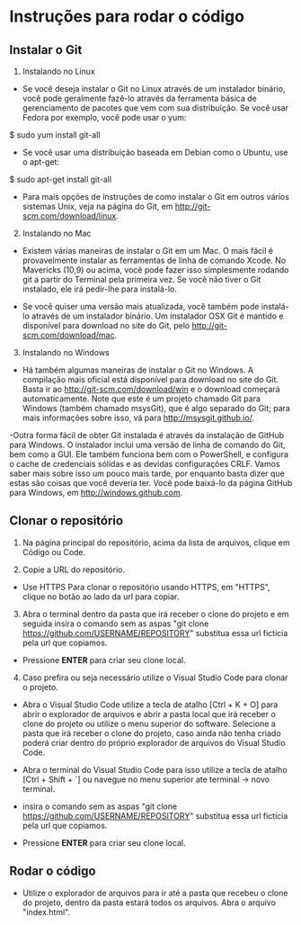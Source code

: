 # Instruções para rodar o código

## Instalar o Git

1. Instalando no Linux

- Se você deseja instalar o Git no Linux através de um instalador binário, você pode geralmente fazê-lo através da ferramenta básica de gerenciamento de pacotes que vem com sua distribuição. Se você usar Fedora por exemplo, você pode usar o yum:

$ sudo yum install git-all

- Se você usar uma distribuição baseada em Debian como o Ubuntu, use o apt-get:

$ sudo apt-get install git-all

- Para mais opções de instruções de como instalar o Git em outros vários sistemas Unix, veja na página do Git, em http://git-scm.com/download/linux.

2. Instalando no Mac

- Existem várias maneiras de instalar o Git em um Mac. O mais fácil é provavelmente instalar as ferramentas de linha de comando Xcode. No Mavericks (10,9) ou acima, você pode fazer isso simplesmente rodando git a partir do Terminal pela primeira vez. Se você não tiver o Git instalado, ele irá pedir-lhe para instalá-lo.

- Se você quiser uma versão mais atualizada, você também pode instalá-lo através de um instalador binário. Um instalador OSX Git é mantido e disponível para download no site do Git, pelo http://git-scm.com/download/mac.

3. Instalando no Windows

- Há também algumas maneiras de instalar o Git no Windows. A compilação mais oficial está disponível para download no site do Git. Basta ir ao http://git-scm.com/download/win e o download começará automaticamente. Note que este é um projeto chamado Git para Windows (também chamado msysGit), que é algo separado do Git; para mais informações sobre isso, vá para http://msysgit.github.io/.

-Outra forma fácil de obter Git instalada é através da instalação de GitHub para Windows. O instalador inclui uma versão de linha de comando do Git, bem como a GUI. Ele também funciona bem com o PowerShell, e configura o cache de credenciais sólidas e as devidas configurações CRLF. Vamos saber mais sobre isso um pouco mais tarde, por enquanto basta dizer que estas são coisas que você deveria ter. Você pode baixá-lo da página GitHub para Windows, em http://windows.github.com.


## Clonar o repositório
1. Na página principal do repositório, acima da lista de arquivos, clique em Código ou Code. 

2. Copie a URL do repositório.
- Use HTTPS Para clonar o repositório usando HTTPS, em "HTTPS", clique no botão ao lado da url para copiar. 

3. Abra o terminal dentro da pasta que irá receber o clone do projeto e em seguida insira o comando sem as aspas "git clone https://github.com/USERNAME/REPOSITORY" substitua essa url fictícia pela url que copiamos.

- Pressione **ENTER** para criar seu clone local.

4. Caso prefira ou seja necessário utilize o Visual Studio Code para clonar o projeto.

- Abra o Visual Studio Code utilize a tecla de atalho [Ctrl + K  + O] para abrir o explorador de arquivos e abrir a pasta local que irá receber o clone do projeto ou utilize o menu superior do software. Selecione a pasta que irá receber o clone do projeto, caso ainda não tenha criado poderá criar dentro do próprio explorador de arquivos do Visual Studio Code.

- Abra o terminal do Visual Studio Code para isso utilize a tecla de atalho [Ctrl + Shift  + `] ou navegue no menu superior ate terminal -> novo terminal. 

- insira o comando sem as aspas "git clone https://github.com/USERNAME/REPOSITORY" substitua essa url fictícia pela url que copiamos.

- Pressione **ENTER** para criar seu clone local.

## Rodar o código
- Utilize o explorador de arquivos para ir até a pasta que recebeu o clone do projeto, dentro da pasta estará todos os arquivos. Abra o arquivo "index.html".

